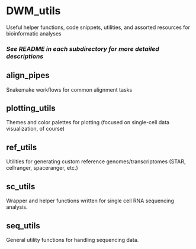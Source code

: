 # DWM_utils
 Useful helper functions, code snippets, utilities, and assorted resources for bioinformatic analyses

### *See README in each subdirectory for more detailed descriptions*
## align_pipes
Snakemake workflows for common alignment tasks

## plotting_utils
Themes and color palettes for plotting (focused on single-cell data visualization, of course)

## ref_utils
Utilities for generating custom reference genomes/transcriptomes (STAR, cellranger, spaceranger, etc.)

## sc_utils
Wrapper and helper functions written for single cell RNA sequencing analysis.

## seq_utils
General utility functions for handling sequencing data.
